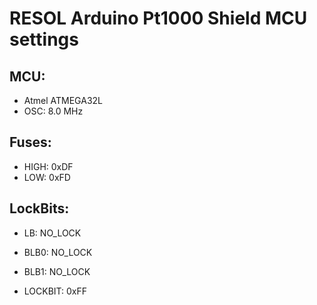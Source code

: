 # RESOL Arduino Pt1000 Shield MCU settings

## MCU:

* Atmel ATMEGA32L
* OSC: 8.0 MHz


## Fuses:
* HIGH: 0xDF
* LOW: 0xFD


## LockBits:
* LB: NO_LOCK
* BLB0: NO_LOCK
* BLB1: NO_LOCK

* LOCKBIT: 0xFF

